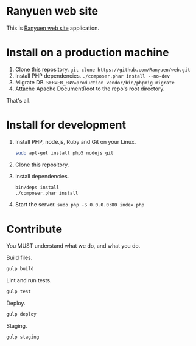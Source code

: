 Ranyuen web site
==
This is [Ranyuen web site](http://ranyuen.com/) application.

Install on a production machine
==
1. Clone this repository. `git clone https://github.com/Ranyuen/web.git`
2. Install PHP dependencies. `./composer.phar install --no-dev`
3. Migrate DB. `SERVER_ENV=production vendor/bin/phpmig migrate`
3. Attache Apache DocumentRoot to the repo's root directory.

That's all.

Install for development
==
1. Install PHP, node.js, Ruby and Git on your Linux.

   ```bash
   sudo apt-get install php5 nodejs git
   ```
2. Clone this repository.
3. Install dependencies.

   ```bash
   bin/deps install
   ./composer.phar install
   ```
4. Start the server. `sudo php -S 0.0.0.0:80 index.php`

Contribute
==
You MUST understand what we do, and what you do.

Build files.

```bash
gulp build
```

Lint and run tests.

```bash
gulp test
```

Deploy.

```bash
gulp deploy
```

Staging.

```bash
gulp staging
```


